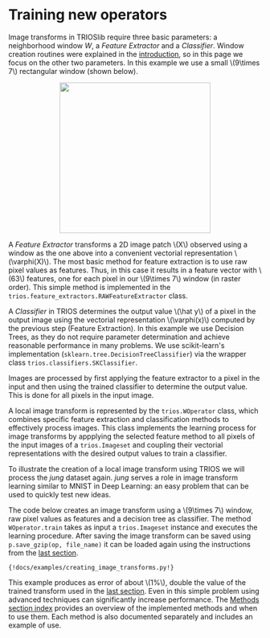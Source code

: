 # Training new operators

Image transforms in TRIOSlib require three basic parameters: a neighborhood 
window $W$, a *Feature Extractor* and a *Classifier*. Window creation routines
were explained in the [introduction](Introduction), so in this page we focus
on the other two parameters. In this example we use a small \\(9\times 7\\) 
rectangular window (shown below).

<center>
    <img src="../../img/rect9x7.png" width="300px">
</center>

A *Feature Extractor* transforms a 2D image patch \\(X\\) observed using a 
window as the one above into a convenient vectorial representation 
\\(\varphi(X)\\). The most basic method for feature extraction is to use raw 
pixel values as features. Thus, in this case it results in a feature vector with 
\\(63\\) features, one for each pixel in our \\(9\times 7\\) window (in raster order). 
This simple method is implemented in the 
`trios.feature_extractors.RAWFeatureExtractor` class. 


A *Classifier* in TRIOS determines the output value \\(\hat y\\) of a pixel in 
the output image using the vectorial representation \\(\varphi(x)\\) computed by 
the previous step (Feature Extraction). In this example we use Decision Trees, 
as they do not require parameter determination and achieve reasonable 
performance in many problems. We use scikit-learn's implementation 
(`sklearn.tree.DecisionTreeClassifier`) via the wrapper class 
`trios.classifiers.SKClassifier`. 

Images are processed by first applying the feature extractor to a pixel in the 
input and then using the trained classifier to determine the output value. This 
is done for all pixels in the input image. 

A local image transform is represented by the `trios.WOperator` class, which 
combines specific feature extraction and classification methods to effectively
process images. This class implements the learning process for image transforms 
by appplying the selected feature method to all pixels of the input images of
a `trios.Imageset` and coupling their vectorial representations with the desired
output values to train a classifier. 

To illustrate the creation of a local image transform using TRIOS we will 
process the *jung* dataset again. *jung* serves a role in image transform 
learning similar to MNIST in Deep Learning: an easy problem that can be used
to quickly test new ideas. 

The code below creates an image transform using a \\(9\times 7\\) window, raw
pixel values as features and a decision tree as classifier. The method 
`WOperator.train` takes as input a `trios.Imageset` instance and executes the 
learning procedure. After saving the image transform can be saved using 
`p.save_gzip(op, file_name)` it can be loaded again using the instructions from
the [last section](using_trained_operators.md).

```{python}
{!docs/examples/creating_image_transforms.py!}
```

This example produces as error of about \\(1\%\\), double the value of the 
trained transform used in the [last section](using_trained_operators.md). 
Even in this simple problem using advanced techniques can significantly 
increase performance. The [Methods section index](../methods/description.md)
provides an overview of the implemented methods and when to use them. Each 
method is also documented separately and includes an example of use. 

